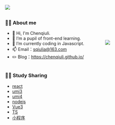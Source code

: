 ### 👨‍🚒 About me

- 👋 Hi, I'm Chenqiuli.
- 🌱 I’m a pupil of front-end learning.
- 🤔 I’m currently coding in Javascript.
- 📫 Email：sqiulia@163.com
- ✏️ Blog：https://chenqiuli.github.io/

<img style="margin-top: -200px;" src="https://github-readme-stats.vercel.app/api?username=chenqiuli&show_icons=true&hide_border=true">

### 👨‍🚒 Study Sharing

- [react](https://github.com/chenqiuli/react_study)
- [umi3](https://github.com/chenqiuli/react-umi3_study)
- [umi4](https://github.com/chenqiuli/react-umi4_study)
- [nodejs](https://github.com/chenqiuli/nodejs_study)
- [Vue3](https://github.com/chenqiuli/Vue3_study)
- [TS](https://github.com/chenqiuli/react-ts_study)
- [小程序](https://github.com/chenqiuli/miniprogram_study)

<img style="margin-left: 330px; margin-top: -280px;" src="https://github-readme-stats.vercel.app/api/top-langs/?username=chenqiuli&hide_border=true">
